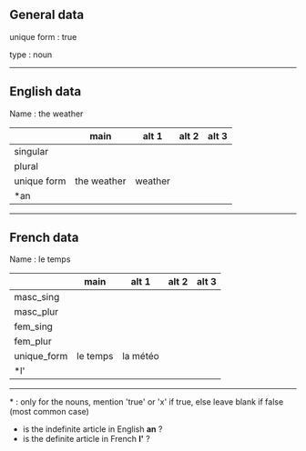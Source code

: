 ## General data

unique form : true

type : noun

---

## English data

Name : the weather

|             |    main     |  alt 1  | alt 2 | alt 3 |
| :---------- | :---------: | :-----: | :---: | ----- |
| singular    |             |         |       |       |
| plural      |             |         |       |       |
| unique form | the weather | weather |       |       |
| \*an        |             |         |       |       |

---

## French data

Name : le temps

|             |   main   |  alt 1   | alt 2 | alt 3 |
| :---------- | :------: | :------: | :---: | :---: |
| masc_sing   |          |          |       |       |
| masc_plur   |          |          |       |       |
| fem_sing    |          |          |       |       |
| fem_plur    |          |          |       |       |
| unique_form | le temps | la météo |       |       |
| \*l'        |          |          |       |       |

---

\* : only for the nouns, mention 'true' or 'x' if true, else leave blank if false (most common case)

- is the indefinite article in English **an** ?
- is the definite article in French **l'** ?
